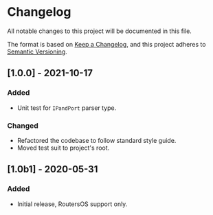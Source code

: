 # Changelog
All notable changes to this project will be documented in this file.

The format is based on [Keep a Changelog](https://keepachangelog.com/en/1.0.0/),
and this project adheres to [Semantic Versioning](https://semver.org/spec/v2.0.0.html).

## [1.0.0] - 2021-10-17
### Added
- Unit test for `IPandPort` parser type.
### Changed
- Refactored the codebase to follow standard style guide.
- Moved test suit to project's root.

## [1.0b1] - 2020-05-31
### Added
- Initial release, RoutersOS support only.
